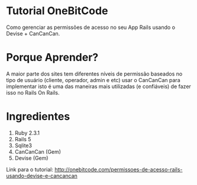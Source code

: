 # Tutorial OneBitCode

Como gerenciar as permissões de acesso no seu App Rails usando o Devise + CanCanCan.

# Porque Aprender?

A maior parte dos sites tem diferentes níveis de permissão baseados no tipo de usuário (cliente, operador, admin e etc) usar o CanCanCan para implementar isto é uma das maneiras mais utilizadas (e confiáveis) de fazer isso no Rails On Rails.

# Ingredientes

1. Ruby 2.3.1
2. Rails 5
3. Sqlite3
4. CanCanCan (Gem)
5. Devise (Gem)

Link para o tutorial: http://onebitcode.com/permissoes-de-acesso-rails-usando-devise-e-cancancan
